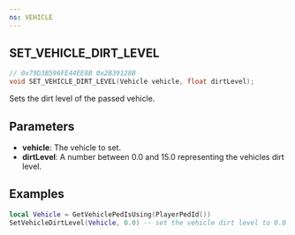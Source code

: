 ```yaml
---
ns: VEHICLE
---
```

## SET_VEHICLE_DIRT_LEVEL

```c
// 0x79D3B596FE44EE8B 0x2B39128B
void SET_VEHICLE_DIRT_LEVEL(Vehicle vehicle, float dirtLevel);
```

Sets the dirt level of the passed vehicle.

## Parameters
* **vehicle**: The vehicle to set.
* **dirtLevel**: A number between 0.0 and 15.0 representing the vehicles dirt level.

## Examples
```lua
local Vehicle = GetVehiclePedIsUsing(PlayerPedId())
SetVehicleDirtLevel(Vehicle, 0.0) -- set the vehicle dirt level to 0.0
```
